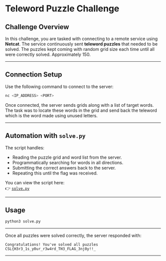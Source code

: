 # Teleword Puzzle Challenge

## Challenge Overview

In this challenge, you are tasked with connecting to a remote service using **Netcat**. The service continuously sent **teleword puzzles**  that needed to be solved. The puzzles kept coming with random grid size each time until all were correctly solved. Approximately 150.

---

##  Connection Setup

Use the following command to connect to the server:

```bash
nc <IP_ADDRESS> <PORT>
```

Once connected, the server sends grids along with a list of target words. The task was to locate these words in the grid and send back the teleword which is the word made using unused letters.

---

## Automation with `solve.py`


The script handles:

- Reading the puzzle grid and word list from the server.
- Programmatically searching for words in all directions.
- Submitting the correct answers back to the server.
- Repeating this until the flag was received.

You can view the script here:  
👉 [`solve.py`](solve.py)

---

##  Usage 



```bash
python3 solve.py 
```


---


Once all puzzles were solved correctly, the server responded with:
```
Congratulations! You've solved all puzzles
CSL{H3r3_1s_y0ur_r3w4rd_TH3_FLAG_3nj0y!!_
```
---
